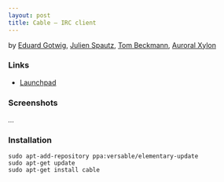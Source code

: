 ```yaml
---
layout: post
title: Cable – IRC client
---
```


by [Eduard Gotwig](https://launchpad.net/~gotwig), [Julien Spautz](https://launchpad.net/~julien-spautz), [Tom Beckmann](https://launchpad.net/~tombeckmann), [Auroral Xylon](https://launchpad.net/~avlabs314)

### Links

* [Launchpad](https://launchpad.net/cable)

### Screenshots

*...*

### Installation

    sudo apt-add-repository ppa:versable/elementary-update
    sudo apt-get update
    sudo apt-get install cable
    
